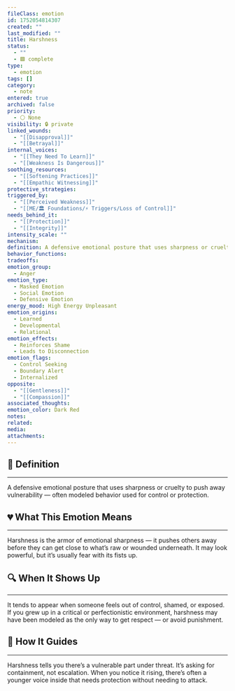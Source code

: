 ```yaml
---
fileClass: emotion
id: 1752054814307
created: ""
last_modified: ""
title: Harshness
status:
  - ""
  - 🟩 complete
type:
  - emotion
tags: []
category:
  - note
entered: true
archived: false
priority:
  - ⚪ None
visibility: 🔒 private
linked_wounds:
  - "[[Disapproval]]"
  - "[[Betrayal]]"
internal_voices:
  - "[[They Need To Learn]]"
  - "[[Weakness Is Dangerous]]"
soothing_resources:
  - "[[Softening Practices]]"
  - "[[Empathic Witnessing]]"
protective_strategies: 
triggered_by:
  - "[[Perceived Weakness]]"
  - "[[ME/🏛️ Foundations/⚡ Triggers/Loss of Control]]"
needs_behind_it:
  - "[[Protection]]"
  - "[[Integrity]]"
intensity_scale: ""
mechanism: 
definition: A defensive emotional posture that uses sharpness or cruelty to push away vulnerability — often modeled behavior used for control or protection.
behavior_functions: 
tradeoffs: 
emotion_group:
  - Anger
emotion_type:
  - Masked Emotion
  - Social Emotion
  - Defensive Emotion
energy_mood: High Energy Unpleasant
emotion_origins:
  - Learned
  - Developmental
  - Relational
emotion_effects:
  - Reinforces Shame
  - Leads to Disconnection
emotion_flags:
  - Control Seeking
  - Boundary Alert
  - Internalized
opposite:
  - "[[Gentleness]]"
  - "[[Compassion]]"
associated_thoughts: 
emotion_color: Dark Red
notes: 
related: 
media: 
attachments: 
---
```


## 🧾 Definition
---
A defensive emotional posture that uses sharpness or cruelty to push away vulnerability — often modeled behavior used for control or protection.

## 💔 What This Emotion Means
---
Harshness is the armor of emotional sharpness — it pushes others away before they can get close to what’s raw or wounded underneath.
It may look powerful, but it’s usually fear with its fists up.

## 🔍 When It Shows Up
---
It tends to appear when someone feels out of control, shamed, or exposed.
If you grew up in a critical or perfectionistic environment, harshness may have been modeled as the only way to get respect — or avoid punishment.

## 🧭 How It Guides
---
Harshness tells you there’s a vulnerable part under threat.
It’s asking for containment, not escalation.
When you notice it rising, there’s often a younger voice inside that needs protection without needing to attack.
